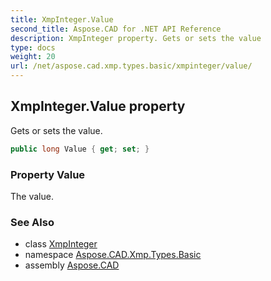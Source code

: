 ```yaml
---
title: XmpInteger.Value
second_title: Aspose.CAD for .NET API Reference
description: XmpInteger property. Gets or sets the value
type: docs
weight: 20
url: /net/aspose.cad.xmp.types.basic/xmpinteger/value/
---
```

## XmpInteger.Value property

Gets or sets the value.

```csharp
public long Value { get; set; }
```

### Property Value

The value.

### See Also

* class [XmpInteger](../)
* namespace [Aspose.CAD.Xmp.Types.Basic](../../xmpinteger/)
* assembly [Aspose.CAD](../../../)


